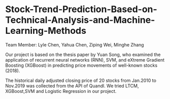 # Stock-Trend-Prediction-Based-on-Technical-Analysis-and-Machine-Learning-Methods

Team Member: Lyle Chen, Yahua Chen, Ziping Wei, Minghe Zhang  

Our project is based on the thesis paper by Yuan Song, who examined the application of recurrent neural networks (RNN), SVM, and eXtreme Gradient Boosting (XGBoost) in predicting price movements of well-known stocks (2018).  

The historical daily adjusted closing price of 20 stocks from Jan.2010 to Nov.2019 was collected from the API of Quandl. We tried LTCM, XGBoost,SVM and Logistic Regression in our project.
